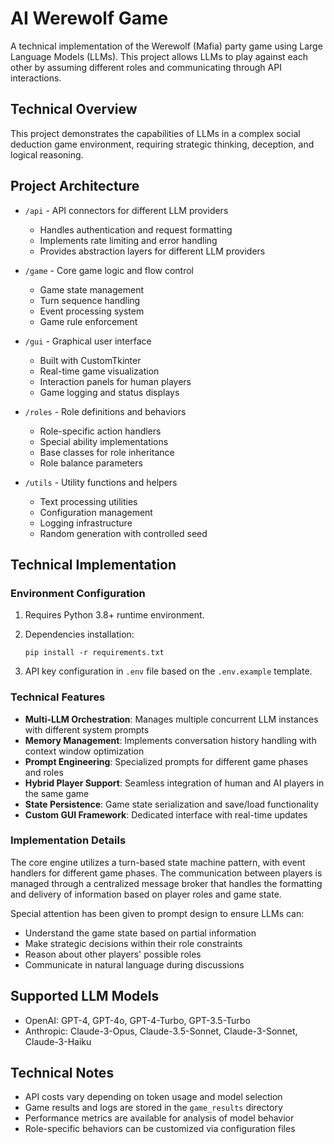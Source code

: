 # AI Werewolf Game

A technical implementation of the Werewolf (Mafia) party game using Large Language Models (LLMs). This project allows LLMs to play against each other by assuming different roles and communicating through API interactions.

## Technical Overview

This project demonstrates the capabilities of LLMs in a complex social deduction game environment, requiring strategic thinking, deception, and logical reasoning.

## Project Architecture

- `/api` - API connectors for different LLM providers
  - Handles authentication and request formatting
  - Implements rate limiting and error handling
  - Provides abstraction layers for different LLM providers
  
- `/game` - Core game logic and flow control
  - Game state management
  - Turn sequence handling
  - Event processing system
  - Game rule enforcement

- `/gui` - Graphical user interface
  - Built with CustomTkinter
  - Real-time game visualization
  - Interaction panels for human players
  - Game logging and status displays

- `/roles` - Role definitions and behaviors
  - Role-specific action handlers
  - Special ability implementations
  - Base classes for role inheritance
  - Role balance parameters

- `/utils` - Utility functions and helpers
  - Text processing utilities
  - Configuration management
  - Logging infrastructure
  - Random generation with controlled seed

## Technical Implementation

### Environment Configuration

1. Requires Python 3.8+ runtime environment.

2. Dependencies installation:
   ```
   pip install -r requirements.txt
   ```

3. API key configuration in `.env` file based on the `.env.example` template.

### Technical Features

- **Multi-LLM Orchestration**: Manages multiple concurrent LLM instances with different system prompts
- **Memory Management**: Implements conversation history handling with context window optimization
- **Prompt Engineering**: Specialized prompts for different game phases and roles
- **Hybrid Player Support**: Seamless integration of human and AI players in the same game
- **State Persistence**: Game state serialization and save/load functionality
- **Custom GUI Framework**: Dedicated interface with real-time updates

### Implementation Details

The core engine utilizes a turn-based state machine pattern, with event handlers for different game phases. The communication between players is managed through a centralized message broker that handles the formatting and delivery of information based on player roles and game state.

Special attention has been given to prompt design to ensure LLMs can:
- Understand the game state based on partial information
- Make strategic decisions within their role constraints
- Reason about other players' possible roles
- Communicate in natural language during discussions

## Supported LLM Models

- OpenAI: GPT-4, GPT-4o, GPT-4-Turbo, GPT-3.5-Turbo
- Anthropic: Claude-3-Opus, Claude-3.5-Sonnet, Claude-3-Sonnet, Claude-3-Haiku

## Technical Notes

- API costs vary depending on token usage and model selection
- Game results and logs are stored in the `game_results` directory
- Performance metrics are available for analysis of model behavior
- Role-specific behaviors can be customized via configuration files
